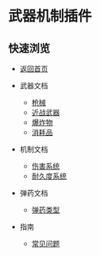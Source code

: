 # 武器机制插件

## 快速浏览

* [返回首页](/README.md)

* 武器文档
  * [枪械](/WM/docs/weapons/枪械.md)
  * [近战武器](/WM/docs/weapons/近战武器.md)
  * [爆炸物](/WM/docs/weapons/爆炸物.md)
  * [消耗品](/WM/docs/weapons/消耗品.md)

* 机制文档
  * [伤害系统](/WM/docs/伤害系统.md)
  * [耐久度系统](/WM/docs/耐久度系统.md)

* 弹药文档
  * [弹药类型](/WM/docs/弹药类型.md)

* 指南
  * [常见问题](/WM/docs/faq.md)
